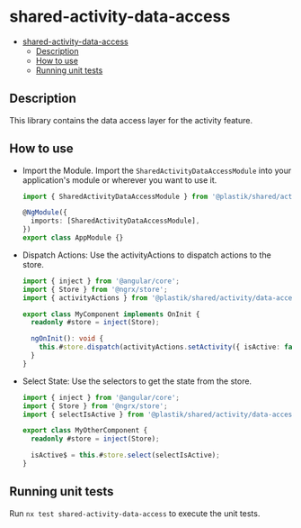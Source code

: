 # shared-activity-data-access

- [shared-activity-data-access](#shared-activity-data-access)
  - [Description](#description)
  - [How to use](#how-to-use)
  - [Running unit tests](#running-unit-tests)

## Description

This library contains the data access layer for the activity feature.

## How to use

- Import the Module.
  Import the `SharedActivityDataAccessModule` into your application's module or wherever you want to use it.

  ```typescript
  import { SharedActivityDataAccessModule } from '@plastik/shared/activity/data-access';

  @NgModule({
    imports: [SharedActivityDataAccessModule],
  })
  export class AppModule {}
  ```

- Dispatch Actions: Use the activityActions to dispatch actions to the store.

  ```typescript
  import { inject } from '@angular/core';
  import { Store } from '@ngrx/store';
  import { activityActions } from '@plastik/shared/activity/data-access';

  export class MyComponent implements OnInit {
    readonly #store = inject(Store);

    ngOnInit(): void {
      this.#store.dispatch(activityActions.setActivity({ isActive: false }));
    }
  }
  ```

- Select State: Use the selectors to get the state from the store.

  ```typescript
  import { inject } from '@angular/core';
  import { Store } from '@ngrx/store';
  import { selectIsActive } from '@plastik/shared/activity/data-access';

  export class MyOtherComponent {
    readonly #store = inject(Store);

    isActive$ = this.#store.select(selectIsActive);
  }
  ```

## Running unit tests

Run `nx test shared-activity-data-access` to execute the unit tests.
